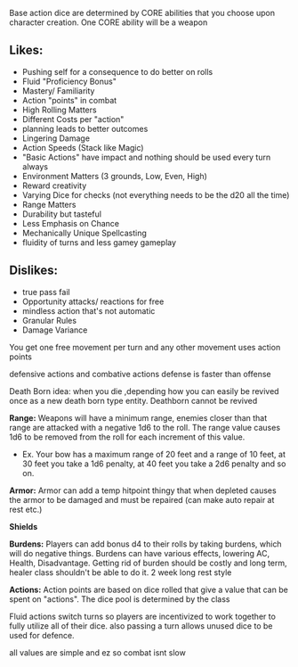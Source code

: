 Base action dice are determined by CORE abilities that you choose upon character creation. One CORE ability will be a weapon
## Likes:
- Pushing self for a consequence to do better on rolls
- Fluid "Proficiency Bonus"
- Mastery/ Familiarity
- Action "points" in combat
- High Rolling Matters
- Different Costs per "action"
- planning leads to better outcomes
- Lingering Damage
- Action Speeds (Stack like Magic)
- "Basic Actions" have impact and nothing should be used every turn always
- Environment Matters (3 grounds, Low, Even, High)
- Reward creativity
- Varying Dice for checks (not everything needs to be the d20 all the time)
- Range Matters
- Durability but tasteful
- Less Emphasis on Chance
- Mechanically Unique Spellcasting
- fluidity of turns and less gamey gameplay
## Dislikes:
- true pass fail
- Opportunity attacks/ reactions for free
- mindless action that's not automatic 
- Granular Rules
- Damage Variance


You get one free movement per turn and any other movement uses action points

defensive actions and combative actions 
defense is faster than offense 


Death Born idea: when you die ,depending how you can easily be revived once as a new death born type entity. Deathborn cannot be revived 


**Range:** Weapons will have a minimum range, enemies closer than that range are attacked with a negative 1d6 to the roll. The range value causes 1d6 to be removed from the roll for each increment of this value. 
- Ex. Your bow has a maximum range of 20 feet and a range of 10 feet, at 30 feet you take a 1d6 penalty, at 40 feet you take a 2d6 penalty and so on.

**Armor:** Armor can add a temp hitpoint thingy that when depleted causes the armor to be damaged and must be repaired (can make auto repair at rest etc.)

**Shields**

**Burdens:** Players can add bonus d4 to their rolls by taking burdens, which will do negative things. Burdens can have various effects, lowering AC, Health, Disadvantage. Getting rid of burden should be costly and long term, healer class shouldn't be able to do it. 2 week long rest style

**Actions:** Action points are based on dice rolled that give a value that can be spent on "actions". The dice pool is determined by the class

Fluid actions switch turns so players are incentivized to work together to fully utilize all of their dice. also passing a turn allows unused dice to be used for defence. 

all values are simple and ez so combat isnt slow 